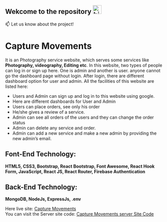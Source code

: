 
## Wekcome to the repository <img src="https://user-images.githubusercontent.com/1303154/88677602-1635ba80-d120-11ea-84d8-d263ba5fc3c0.gif" width="28px" alt="hi">


:mailbox: Let us know about the project!

# Capture Movements

It is an Photography service website, which serves some services like **Photography, videography, Editing etc**. In this website, two types of people can log in or sign up here. One is admin and another is user. anyone cannot go the dashboard page without login. After login, there are different dashboard option for user and admin. All the facilities of this website are listed here:

- Users and Admin can sign up and log in to this website using google. 
- Here are different dashboards for User and Admin
- Users can place orders, see only his order
- He/she gives a review of a service. 
- Admin can see all orders of the users and they can change the order status
- Admin can delete any service and order.
- Admin can add a new service and make a new admin by providing the new admin’s email.

## Font-End Technology: 
**HTML5, CSS3, Bootstrap, React Bootstrap, Font Awesome, React Hook Form, JavaScript, React JS, React Router, Firebase Authentication**

## Back-End Technology:
**MongoDB, NodeJs, ExpressJs, .env**

Here live site: [Capture Movements](https://capture-moments-3a53d.web.app) <br/>
You can visit the Server site code: [Capture Movements server Site Code](https://github.com/ShahriarShubho/capture-movements-server)


